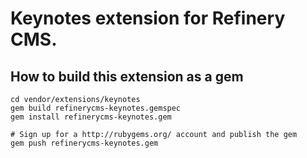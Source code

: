 # Keynotes extension for Refinery CMS.

## How to build this extension as a gem

    cd vendor/extensions/keynotes
    gem build refinerycms-keynotes.gemspec
    gem install refinerycms-keynotes.gem

    # Sign up for a http://rubygems.org/ account and publish the gem
    gem push refinerycms-keynotes.gem